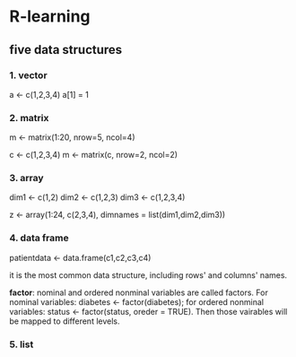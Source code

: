 # R-learning
## five data structures
### 1. vector
a <- c(1,2,3,4)  a[1] = 1
### 2. matrix
m <- matrix(1:20, nrow=5, ncol=4)

c <- c(1,2,3,4)  m <- matrix(c, nrow=2, ncol=2)
### 3. array
dim1 <- c(1,2)  dim2 <- c(1,2,3) dim3 <- c(1,2,3,4)

z <- array(1:24, c(2,3,4), dimnames = list(dim1,dim2,dim3))
### 4. data frame
patientdata <- data.frame(c1,c2,c3,c4)

it is the most common data structure, including rows' and columns' names.

**factor**: nominal and ordered nonminal variables are called factors. For nominal variables: diabetes <- factor(diabetes); for ordered nonminal variables: status <- factor(status, oreder = TRUE). Then those vairables will be mapped to different levels.
### 5. list
